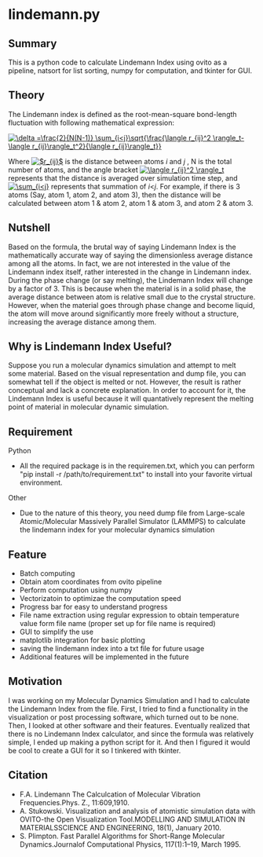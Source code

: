 # lindemann.py
## Summary
This is a python code to calculate Lindemann Index using ovito as a pipeline, natsort for list sorting, numpy for computation, and tkinter for GUI.

## Theory
The Lindemann index is defined as the root-mean-square bond-length fluctuation with following mathematical expression:

<a href="https://www.codecogs.com/eqnedit.php?latex=\delta&space;=\frac{2}{N(N-1)}&space;\sum_{i<j}\sqrt{\frac{\langle&space;r_{ij}^2&space;\rangle_t-\langle&space;r_{ij}\rangle_t^2}{\langle&space;r_{ij}\rangle_t}}" target="_blank"><img src="https://latex.codecogs.com/gif.latex?\delta&space;=\frac{2}{N(N-1)}&space;\sum_{i<j}\sqrt{\frac{\langle&space;r_{ij}^2&space;\rangle_t-\langle&space;r_{ij}\rangle_t^2}{\langle&space;r_{ij}\rangle_t}}" title="\delta =\frac{2}{N(N-1)} \sum_{i<j}\sqrt{\frac{\langle r_{ij}^2 \rangle_t-\langle r_{ij}\rangle_t^2}{\langle r_{ij}\rangle_t}}" /></a>

Where <a href="https://www.codecogs.com/eqnedit.php?latex=$r_{ij}$" target="_blank"><img src="https://latex.codecogs.com/gif.latex?$r_{ij}$" title="$r_{ij}$" /></a> is the distance between atoms *i* and *j* , N is the total number of atoms, and
the angle bracket <a href="https://www.codecogs.com/eqnedit.php?latex=\langle&space;r_{ij}^2&space;\rangle_t" target="_blank"><img src="https://latex.codecogs.com/gif.latex?\langle&space;r_{ij}^2&space;\rangle_t" title="\langle r_{ij}^2 \rangle_t" /></a> represents that the distance is averaged over simulation time step, and <a href="https://www.codecogs.com/eqnedit.php?latex=\sum_{i<j}" target="_blank"><img src="https://latex.codecogs.com/gif.latex?\sum_{i<j}" title="\sum_{i<j}" /></a> represents that summation of *i*<*j*. For example, if there is 3 atoms (Say, atom 1, atom 2, and atom 3), then the distance will be calculated between atom 1 & atom 2, atom 1 & atom 3, and atom 2 & atom 3.
## Nutshell
Based on the formula, the brutal way of saying Lindemann Index is the mathematically accurate way of saying the dimensionless average distance among all the atoms. In fact, we are not interested in the value of the Lindemann index itself, rather interested in the change in Lindemann index. During the phase change (or say melting), the Lindemann Index will change by a factor of 3. This is because when the material is in a solid phase, the average distance between atom is relative small due to the crystal structure. However, when the material goes through phase change and become liquid, the atom will move around significantly more freely without a structure, increasing the average distance among them.

## Why is Lindemann Index Useful?
Suppose you run a molecular dynamics simulation and attempt to melt some material. Based on the visual representation and dump file, you can somewhat tell if the object is melted or not. However, the result is rather conceptual and lack a concrete explanation. In order to account for it, the Lindemann Index is useful because it will quantatively represent the melting point of material in molecular dynamic simulation.  

## Requirement
Python
- All the required package is in the requiremen.txt, which you can perform "pip install -r /path/to/requirement.txt" to install into your favorite virtual environment.

Other
- Due to the nature of this theory, you need dump file from Large-scale Atomic/Molecular Massively Parallel Simulator (LAMMPS) to calculate the lindemann index for your molecular dynamics simulation


## Feature
- Batch computing 
- Obtain atom coordinates from ovito pipeline
- Perform computation using numpy 
- Vectorizatoin to optimizae the computation speed
- Progress bar for easy to understand progress
- File name extraction using regular expression to obtain temperature value form file name (proper set up for file name is required)
- GUI to simplify the use
- matplotlib integration for basic plotting
- saving the lindemann index into a txt file for future usage
- Additional features will be implemented in the future

## Motivation
I was working on my Molecular Dynamics Simulation and I had to calculate the  Lindemann Index from the file. First, I tried to find a functionality in the visualization or post processing software, which turned out to be none. Then, I looked at other software and their features. Eventually realized that there is no Lindemann Index calculator, and since the formula was relatively simple, I ended up making a python script for it. And then I figured it would be cool to create a GUI for it so I tinkered with tkinter. 

## Citation
- F.A. Lindemann The Calculcation of Molecular Vibration Frequencies.Phys. Z., 11:609,1910.
- A. Stukowski. Visualization and analysis of atomistic simulation data with OVITO-the Open Visualization Tool.MODELLING  AND  SIMULATION  IN  MATERIALSSCIENCE AND ENGINEERING, 18(1), January 2010.
- S. Plimpton. Fast Parallel Algorithms for Short-Range Molecular Dynamics.Journalof Computational Physics, 117(1):1–19, March 1995.
